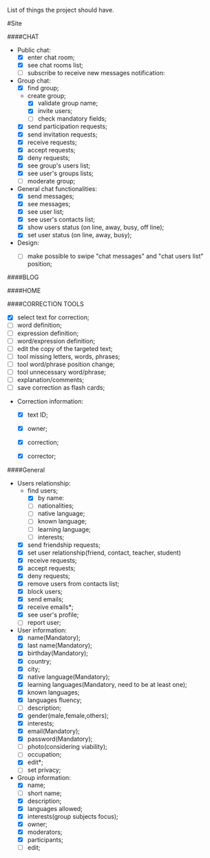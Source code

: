 List of things the project should have.

#Site

####CHAT

* Public chat:
    - [x] enter chat room;
    - [x] see chat rooms list;
    - [ ] subscribe to receive new messages notification:

* Group chat:
	- [x] find group;
	- create group;
		- [x] validate group name;
		- [x] invite users;
		- [ ] check mandatory fields;
	- [x] send participation requests;
	- [x] send invitation requests;
	- [x] receive requests;
	- [x] accept requests;
	- [x] deny requests;
	- [x] see group's users list;
	- [x] see user's groups lists;
	- [ ] moderate group;

* General chat functionalities:
	- [x] send messages;
	- [x] see messages;
	- [x] see user list;
    - [x] see user's contacts list;
    - [x] show users status (on line, away, busy, off line);
    - [x] set user status  (on line, away, busy);

* Design:
    - [ ] make possible to swipe "chat messages" and "chat users list" position;
    

####BLOG

####HOME

####CORRECTION TOOLS
- [x] select text for correction;
- [ ] word definition;
- [ ] expression definition;
- [ ] word/expression definition;
- [ ] edit the copy of the targeted text;
- [ ] tool missing letters, words, phrases;
- [ ] tool word/phrase position change;
- [ ] tool unnecessary word/phrase;
- [ ] explanation/comments;
- [ ] save correction as flash cards;

* Correction information:
	- [x] text ID;
	- [x] owner;
	- [x] correction;
	- [x] corrector;


####General
* Users relationship:
	- find users;
		- [x] by name:
		- [ ] nationalities;
		- [ ] native language;
		- [ ] known language;
		- [ ] learning language;
		- [ ] interests;
	- [x] send friendship requests;
	- [x] set user relationship(friend, contact, teacher, student)
	- [x] receive requests;
	- [x] accept requests;
	- [x] deny requests;
	- [x] remove users from contacts list;
	- [x] block users;
	- [x] send emails;
	- [x] receive emails*;
	- [x] see user's profile;
	- [ ] report user;

* User information:
	- [x] name(Mandatory);
	- [x] last name(Mandatory);
	- [x] birthday(Mandatory);
	- [x] country;
	- [x] city;
	- [x] native language(Mandatory);
	- [x] learning languages(Mandatory, need to be at least one);
	- [x] known languages;
	- [x] languages fluency;
	- [ ] description;
	- [x] gender(male,female,others);
	- [x] interests;
	- [x] email(Mandatory);
	- [x] password(Mandatory);
	- [ ] photo(considering viability);
	- [ ] occupation;
    - [x] edit*;
    - [ ] set privacy;

* Group information:
	- [x] name;
	- [ ] short name;
	- [x] description;
	- [x] languages allowed;
	- [x] interests(group subjects focus);
	- [x] owner;
	- [x] moderators;
	- [x] participants;
    - [ ] edit;